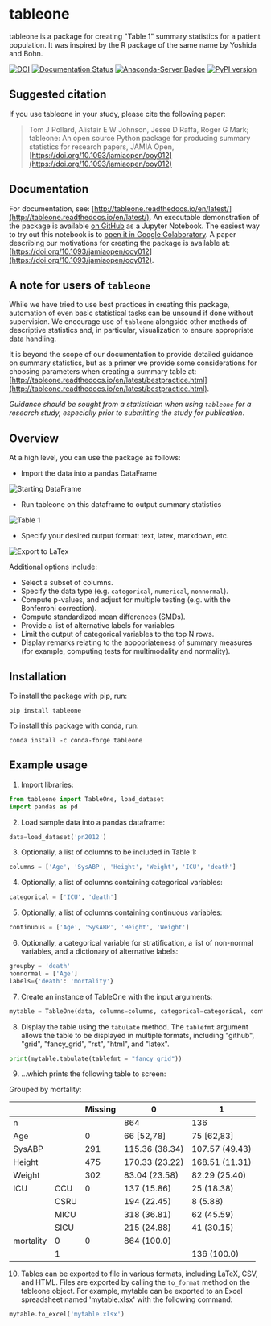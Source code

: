 # tableone 

tableone is a package for creating "Table 1" summary statistics for a patient 
population. It was inspired by the R package of the same name by Yoshida and 
Bohn.

[![DOI](https://zenodo.org/badge/DOI/10.5281/zenodo.837898.svg)](https://doi.org/10.5281/zenodo.837898)
[![Documentation Status](https://readthedocs.org/projects/tableone/badge/?version=latest)](https://tableone.readthedocs.io/en/latest/?badge=latest)
[![Anaconda-Server Badge](https://anaconda.org/conda-forge/tableone/badges/version.svg)](https://anaconda.org/conda-forge/tableone)
[![PyPI version](https://badge.fury.io/py/tableone.svg)](https://badge.fury.io/py/tableone)

## Suggested citation

If you use tableone in your study, please cite the following paper:

> Tom J Pollard, Alistair E W Johnson, Jesse D Raffa, Roger G Mark; tableone: An open source Python package for producing summary statistics for research papers, JAMIA Open, [https://doi.org/10.1093/jamiaopen/ooy012](https://doi.org/10.1093/jamiaopen/ooy012)

## Documentation

For documentation, see: [http://tableone.readthedocs.io/en/latest/](http://tableone.readthedocs.io/en/latest/). An executable demonstration of the package is available [on GitHub](https://github.com/tompollard/tableone/blob/master/tableone.ipynb) as a Jupyter Notebook. The easiest way to try out this notebook is to [open it in Google Colaboratory](https://colab.research.google.com/github/tompollard/tableone/blob/master/tableone.ipynb). A paper describing our motivations for creating the package is available at: [https://doi.org/10.1093/jamiaopen/ooy012](https://doi.org/10.1093/jamiaopen/ooy012).

## A note for users of `tableone`

While we have tried to use best practices in creating this package, automation of even basic statistical tasks can be unsound if done without supervision. We encourage use of `tableone` alongside other methods of descriptive statistics and, in particular, visualization to ensure appropriate data handling. 

It is beyond the scope of our documentation to provide detailed guidance on summary statistics, but as a primer we provide some considerations for choosing parameters when creating a summary table at: [http://tableone.readthedocs.io/en/latest/bestpractice.html](http://tableone.readthedocs.io/en/latest/bestpractice.html). 

*Guidance should be sought from a statistician when using `tableone` for a research study, especially prior to submitting the study for publication*.

## Overview

At a high level, you can use the package as follows:

- Import the data into a pandas DataFrame

![Starting DataFrame ](https://raw.githubusercontent.com/tompollard/tableone/master/docs/images/input_data.png "Starting DataFrame")

- Run tableone on this dataframe to output summary statistics
  
![Table 1](https://raw.githubusercontent.com/tompollard/tableone/master/docs/images/table1.png "Table 1")

- Specify your desired output format: text, latex, markdown, etc.
  
![Export to LaTex](https://raw.githubusercontent.com/tompollard/tableone/master/docs/images/table1_latex.png "Export to LaTex")

Additional options include:

- Select a subset of columns.
- Specify the data type (e.g. `categorical`, `numerical`, `nonnormal`).
- Compute p-values, and adjust for multiple testing (e.g. with the Bonferroni correction).
- Compute standardized mean differences (SMDs).
- Provide a list of alternative labels for variables
- Limit the output of categorical variables to the top N rows.
- Display remarks relating to the appopriateness of summary measures (for example, computing tests for multimodality and normality).

## Installation

To install the package with pip, run:

```pip install tableone```

To install this package with conda, run:
    
```conda install -c conda-forge tableone```

## Example usage

1. Import libraries:

```python
from tableone import TableOne, load_dataset
import pandas as pd
```

2. Load sample data into a pandas dataframe:

```python
data=load_dataset('pn2012')
```

3. Optionally, a list of columns to be included in Table 1:

```python
columns = ['Age', 'SysABP', 'Height', 'Weight', 'ICU', 'death']
```

4. Optionally, a list of columns containing categorical variables:

```python
categorical = ['ICU', 'death']
```

5. Optionally, a list of columns containing continuous variables:

```python
continuous = ['Age', 'SysABP', 'Height', 'Weight']
```

6. Optionally, a categorical variable for stratification, a list of non-normal variables, and a dictionary of alternative labels:

```python
groupby = 'death'
nonnormal = ['Age']
labels={'death': 'mortality'}
```

7. Create an instance of TableOne with the input arguments:

```python
mytable = TableOne(data, columns=columns, categorical=categorical, continuous=continuous, groupby=groupby, nonnormal=nonnormal, rename=labels, pval=False)
```

8. Display the table using the `tabulate` method. The `tablefmt` argument allows the table to be displayed in multiple formats, including "github", "grid", "fancy_grid", "rst", "html", and "latex".

```python
print(mytable.tabulate(tablefmt = "fancy_grid"))
```

9. ...which prints the following table to screen:

Grouped by mortality:

|           |        | Missing  |        0       |        1       | 
| --------- | ------ | -------- | -------------- | -------------- | 
| n         |        |          | 864            | 136            |
| Age       |        |  0       | 66 [52,78]     | 75 [62,83]     |
| SysABP    |        | 291      | 115.36 (38.34) | 107.57 (49.43) |
| Height    |        | 475      | 170.33 (23.22) | 168.51 (11.31) |
| Weight    |        | 302      | 83.04 (23.58)  | 82.29 (25.40)  | 
| ICU       |  CCU   | 0        | 137 (15.86)    | 25 (18.38)     |
|           |  CSRU  |          | 194 (22.45)    | 8 (5.88)       |  
|           |  MICU  |          | 318 (36.81)    | 62 (45.59)     | 
|           |  SICU  |          | 215 (24.88)    | 41 (30.15)     | 
| mortality |  0     | 0        | 864 (100.0)    |                | 
|           |  1     |          |                | 136 (100.0)    | 

10. Tables can be exported to file in various formats, including LaTeX, CSV, and HTML. Files are exported by calling the ``to_format`` method on the tableone object. For example, mytable can be exported to an Excel spreadsheet named 'mytable.xlsx' with the following command:

```python
mytable.to_excel('mytable.xlsx')
```
